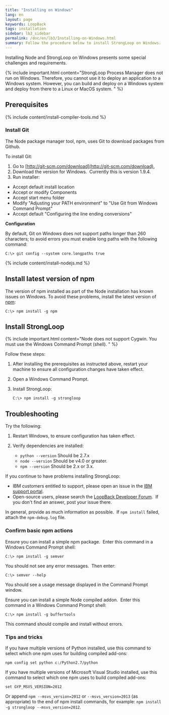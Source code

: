 ```yaml
---
title: "Installing on Windows"
lang: en
layout: page
keywords: LoopBack
tags: installation
sidebar: lb3_sidebar
permalink: /doc/en/lb3/Installing-on-Windows.html
summary: Follow the procedure below to install StrongLoop on Windows.
---
```


Installing Node and StrongLoop on Windows presents some special challenges and requirements. 

{% include important.html content="StrongLoop Process Manager does not run on Windows. Therefore, you cannot use it to deploy an application _to_ a Windows system. However, you can build and deploy on a Windows system and deploy from there to a Linux or MacOS system.
" %}

## Prerequisites

{% include content/install-compiler-tools.md %}

### Install Git

The Node package manager tool, npm, uses Git to download packages from Github. 

To install Git:

1.  Go to [http://git-scm.com/download](http://git-scm.com/download),
2.  Download the version for Windows.  Currently this is version 1.9.4.
3.  Run installer:
  *   Accept default install location
  *   Accept or modify Components
  *   Accept start menu folder
  *   Modify "Adjusting your PATH environment" to "Use Git from Windows Command Prompt"
  *   Accept default "Configuring the line ending conversions"

**Configuration**

By default, Git on Windows does not support paths longer than 260 characters; to avoid errors you must enable long paths with the following command:

```
C:\> git config --system core.longpaths true
```

{% include content/install-nodejs.md %}

## Install latest version of npm

The version of npm installed as part of the Node installation has known issues on Windows. To avoid these problems, install the latest version of [npm](https://www.npmjs.com/package/npm):

```
C:\> npm install -g npm
```

## Install StrongLoop

{% include important.html content="Node does not support Cygwin. You must use the Windows Command Prompt (shell).
" %}

Follow these steps:

1.  After installing the prerequisites as instructed above, restart your machine to ensure all configuration changes have taken effect.
2.  Open a Windows Command Prompt. 
3.  Install StrongLoop:

    ```
    C:\> npm install -g strongloop
    ```

## Troubleshooting

Try the following:

1.  Restart Windows, to ensure configuration has taken effect.

2.  Verify dependencies are installed:

    *   `python --version`
        Should be 2.7.x
    *   `node --version`
        Should be v4.0 or greater.
    *   `npm --version`
        Should be 2.x or 3.x.

If you continue to have problems installing StrongLoop:

*   IBM customers entitled to support, please open an issue in the [IBM support portal](http://www-01.ibm.com/support/docview.wss?uid=swg21593214).
*   Open-source users, please search the [LoopBack Developer Forum](https://groups.google.com/forum/#!forum/loopbackjs).  If you don't find an answer, post your issue there.

In general, provide as much information as possible.  If `npm install` failed, attach the `npm-debug.log` file.

### Confirm basic npm actions

Ensure you can install a simple npm package.  Enter this command in a Windows Command Prompt shell:

```
C:\> npm install -g semver
```

You should not see any error messages.  Then enter:

```
C:\> semver --help
```

You should see a usage message displayed in the Command Prompt window.

Ensure you can install a simple Node compiled addon.  Enter this command in a Windows Command Prompt shell:

```
C:\> npm install -g buffertools
```

This command should compile and install without errors.

### Tips and tricks

If you have multiple versions of Python installed, use this command to select which one npm uses for building compiled add-ons:

```
npm config set python c:/Python2.7/python
```

If you have multiple versions of Microsoft Visual Studio installed, use this command to select which one npm uses to build compiled add-ons:

```
set GYP_MSVS_VERSION=2012
```

Or append `npm --msvs_version=2012` or `--msvs_version=2013` (as appropriate) to the end of npm install commands, for example: `npm install -g strongloop --msvs_version=2012`.
